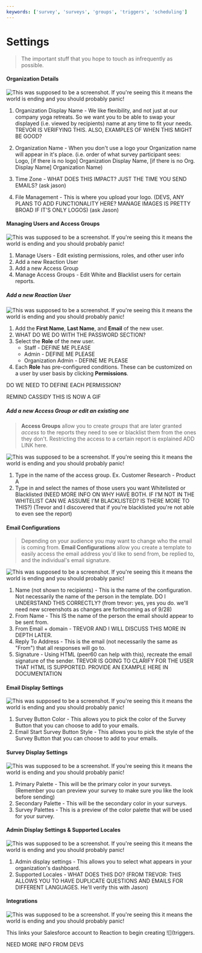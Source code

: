 ```yaml
---
keywords: ['survey', 'surveys', 'groups', 'triggers', 'scheduling']
---
```


# Settings

>The important stuff that you hope to touch as infrequently as possible.

#### Organization Details

![This was supposed to be a screenshot. If you're seeing this it means the world is ending and you should probably panic!](https://s3.amazonaws.com/peer60_organizations/documentation+tbd/settings_overview/organization+details+-+settings.png "This will be a screenshot of the Organization Details Panel with the following annotations:")

1. Organization Display Name - We like flexibility, and not just at our company yoga retreats. So we want you to be able to swap your displayed (i.e. viewed by recipients) name at any time to fit your needs. TREVOR IS VERIFYING THIS. ALSO, EXAMPLES OF WHEN THIS MIGHT BE GOOD?

2. Organization Name - When you don't use a logo your Organization name will appear in it's place.  (i.e. order of what survey participant sees: Logo, [if there is no logo] Organization Display Name, [if there is no Org. Display Name] Organization Name)

3. Time Zone - WHAT DOES THIS IMPACT? JUST THE TIME YOU SEND EMAILS? (ask jason)
4. File Management - This is where you upload your logo. (DEVS, ANY PLANS TO ADD FUNCTIONALITY HERE? MANAGE IMAGES IS PRETTY BROAD IF IT'S ONLY LOGOS) (ask Jason)

#### Managing Users and Access Groups

![This was supposed to be a screenshot. If you're seeing this it means the world is ending and you should probably panic!](https://s3.amazonaws.com/peer60_organizations/documentation+tbd/settings_overview/manage+users+and+groups+-+settings.png "This will be a screenshot of the Manage Users  and Manage Access Groups Panel with the following annotations:")

1. Manage Users - Edit existing permissions, roles, and other user info
2. Add a new Reaction User 
3. Add a new Access Group 
4. Manage Access Groups - Edit White and Blacklist users for certain reports.

##### Add a new Reaction User
![This was supposed to be a screenshot. If you're seeing this it means the world is ending and you should probably panic!](http://www.findinglaurie.com/wp-content/uploads/2016/05/Placeholder-400x200.png "This will be a GIF of the Add User popup with the following annotations:")

1. Add the **First Name**, **Last Name**, and **Email** of the new user.
2. WHAT DO WE DO WITH THE PASSWORD SECTION?
3. Select the **Role** of the new user. 
	* Staff - DEFINE ME PLEASE
	* Admin - DEFINE ME PLEASE
	* Organization Admin -  DEFINE ME PLEASE
4. Each **Role** has pre-configured conditions. These can be customized on a user by user basis by clicking **Permissions**.

DO WE NEED TO DEFINE EACH PERMISSION? 

REMIND CASSIDY THIS IS NOW A GIF

##### Add a new Access Group or edit an existing one

>**Access Groups** allow you to create *groups* that are later granted *access* to the reports they need to see or blacklist them from the ones they don't. Restricting the access to a certain report is explained ADD LINK here.

![This was supposed to be a screenshot. If you're seeing this it means the world is ending and you should probably panic!](http://www.findinglaurie.com/wp-content/uploads/2016/05/Placeholder-400x200.png  "This will be a screenshot of the Add Access Group popup with the following annotations:")

1. Type in the name of the access group. Ex. Customer Research - Product A
2. Type in and select the names of those users you want Whitelisted or Blacklisted (NEED MORE INFO ON WHY HAVE BOTH. IF I'M NOT IN THE WHITELIST CAN WE ASSUME I'M BLACKLISTED? IS THERE MORE TO THIS?) (Trevor and I discovered that if you're blacklisted you're not able to even see the report)

#### Email Configurations

>Depending on your audience you may want to change who the email is coming from. **Email Configurations** allow you create a template to easily access the email address you'd like to send from, be replied to, and the individual's email signature. 


![This was supposed to be a screenshot. If you're seeing this it means the world is ending and you should probably panic!](http://www.findinglaurie.com/wp-content/uploads/2016/05/Placeholder-400x200.png  "This will be a screenshot of the Add/Edit Email Configuration popup with the following annotations:")

1. Name (not shown to recipients) - This is the name of the configuration. Not necessarily the name of the person in the template. DO I UNDERSTAND THIS CORRECTLY? (from trevor: yes, yes you do. we'll need new screenshots as changes are forthcoming as of 9/28)
2. From Name - This IS the  name of the person the email should appear to be sent from.
3. From Email + domain - TREVOR AND I WILL DISCUSS THIS MORE IN DEPTH LATER.
4. Reply To Address - This is the email (not necessarily the same as "From") that all responses will go to. 
5. Signature - Using HTML (peer60 can help with this), recreate the email signature of the sender. TREVOR IS GOING TO CLARIFY FOR THE USER THAT HTML IS SUPPORTED. PROVIDE AN EXAMPLE HERE IN DOCUMENTATION

#### Email Display Settings

![This was supposed to be a screenshot. If you're seeing this it means the world is ending and you should probably panic!](https://s3.amazonaws.com/peer60_organizations/documentation+tbd/settings_overview/email+display+-+settings.png "This will be a screenshot of the Email Display Settings panel with the following annotations:")

1. Survey Button Color - This allows you to pick the color of the Survey Button that you can choose to add to your emails.
2. Email Start Survey Button Style - This allows you to pick the style of the Survey Button that you can choose to add to your emails.

#### Survey Display Settings

![This was supposed to be a screenshot. If you're seeing this it means the world is ending and you should probably panic!](https://s3.amazonaws.com/peer60_organizations/documentation+tbd/settings_overview/survey+display+-+settings.png "This will be a screenshot of the Survey Display Settings panel with the following annotations:")

1. Primary Palette - This will be the primary color in your surveys. (Remember you can preview your survey to make sure you like the look before sending)
2. Secondary Palette - This will be the secondary color in your surveys. 
3. Survey Palettes - This is a preview of the color palette that will be used for your survey. 


#### Admin Display Settings & Supported Locales

![This was supposed to be a screenshot. If you're seeing this it means the world is ending and you should probably panic!](https://s3.amazonaws.com/peer60_organizations/documentation+tbd/settings_overview/admin+display+-+settings.png "This will be a screenshot of a the admin display and supported locales panel with the following annotations:")

1. Admin display settings - This allows you to select what appears in your organization's dashboard. 
2. Supported Locales - WHAT DOES THIS DO? (FROM TREVOR: THIS ALLOWS YOU TO HAVE DUPLICATE QUESTIONS AND EMAILS FOR DIFFERENT LANGUAGES. He'll verify this with Jason)

#### Integrations

![This was supposed to be a screenshot. If you're seeing this it means the world is ending and you should probably panic!](http://www.findinglaurie.com/wp-content/uploads/2016/05/Placeholder-400x200.png "This will be a screenshot of a the integrations panel with the following annotations:")

This links your Salesforce account to Reaction to begin creating ![](triggers. 

NEED MORE INFO FROM DEVS
